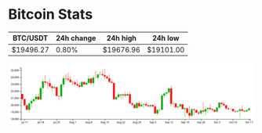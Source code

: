 # Bitcoin Stats

BTC/USDT|24h change|24h high|24h low|
|---|---|---|---|
|$19496.27|0.80%|$19676.96|$19101.00|

<img src="./chart.svg">
